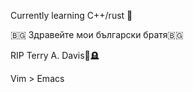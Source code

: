 Currently learning C++/rust 🦀

 🇧🇬 Здравейте мои български братя🇧🇬 

RIP Terry A. Davis🐐🪦

Vim > Emacs
